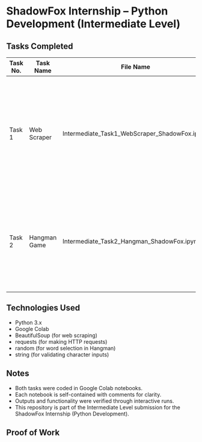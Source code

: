 # ShadowFox Internship – Python Development (Intermediate Level)

## Tasks Completed

| Task No. | Task Name            | File Name                                          | Description                                                                 |
|----------|----------------------|----------------------------------------------------|-----------------------------------------------------------------------------|
| Task 1   | Web Scraper          | Intermediate_Task1_WebScraper_ShadowFox.ipynb     | Built a web scraper using BeautifulSoup and requests to extract structured data from a sample website. Printed product names and prices in a readable format. |
| Task 2   | Hangman Game         | Intermediate_Task2_Hangman_ShadowFox.ipynb        | Developed a command-line Hangman game using basic Python logic. Game tracks guesses, displays word progress, and ends with win/lose outcome. |

## Technologies Used

- Python 3.x
- Google Colab
- BeautifulSoup (for web scraping)
- requests (for making HTTP requests)
- random (for word selection in Hangman)
- string (for validating character inputs)

## Notes

- Both tasks were coded in Google Colab notebooks.
- Each notebook is self-contained with comments for clarity.
- Outputs and functionality were verified through interactive runs.
- This repository is part of the Intermediate Level submission for the ShadowFox Internship (Python Development).

## Proof of Work

